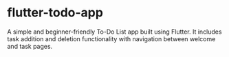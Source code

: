 # flutter-todo-app
A simple and beginner-friendly To-Do List app built using Flutter. It includes task addition and deletion functionality with navigation between welcome and task pages.
